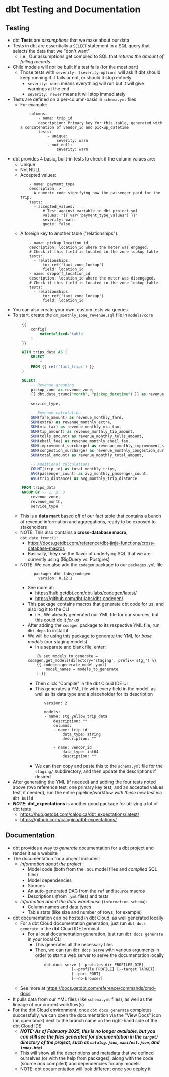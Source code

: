 # dbt Testing and Documentation


## Testing
- dbt **Tests** are *assumptions* that we make about our data
- Tests in dbt are essentially a `SELECT` statement in a SQL query that selects the data that we "don't want"
    - i.e., Our assumptions get compiled to SQL that *returns the amount of failing records*
- Child models will *not* be built if a test fails (for the most part)
    - Those tests with `severity: [severity-option]` will ask if dbt should keep running if it fails or not, or should it stop entirely
        - `severity: warn` means everything will run but it will give warnings at the end
        - `severity: never` means it will stop immediately    
- Tests are defined on a per-column-basis in `schema.yml` files
    - For example:
        ```YML
            columns:
                - name: trip_id
                description: Primary key for this table, generated with a concatenation of vendor_id and pickup_datetime
                tests:
                    - unique:
                        severity: warn
                    - not_null:
                        severity: warn    
        ```
- dbt provides 4 basic, built-in tests to check if the column values are:
    - Unique
    - Not NULL
    - Accepted values:
        ```YML
            - name: payment_type
            description: >
              A numeric code signifying how the passenger paid for the trip.
            tests: 
              - accepted_values:
                  # Test against variable in dbt_project.yml
                  values: "{{ var('payment_type_values') }}"
                  severity: warn
                  quote: false        
        ```
    - A foreign key to another table ("relationships"):
        ```YML
            - name: pickup_location_id 
            description: location_id where the meter was engaged.
            # Check if this field is located in the zone lookup table
            tests:
              - relationships:
                  to: ref('taxi_zone_lookup')
                  field: location_id        
            - name: dropoff_location_id 
            description: location_id where the meter was disengaged.
            # Check if this field is located in the zone lookup table
            tests:
              - relationships:
                  to: ref('taxi_zone_lookup')
                  field: location_id
        ```
- You can also create your own, custom tests via queries
- To start, create the `dm_monthly_zone_revenue.sql` file in `models/core`
    ```SQL
        {{
            config(
                materialized='table'
            )
        }}

        WITH trips_data AS (
            SELECT
                *
            FROM {{ ref('fact_trips') }}
        )

        SELECT
            -- Revenue grouping 
            pickup_zone as revenue_zone,
            {{ dbt.date_trunc("month", "pickup_datetime") }} as revenue_month, 

            service_type, 

            -- Revenue calculation 
            SUM(fare_amount) as revenue_monthly_fare,
            SUM(extra) as revenue_monthly_extra,
            SUM(mta_tax) as revenue_monthly_mta_tax,
            SUM(tip_amount) as revenue_monthly_tip_amount,
            SUM(tolls_amount) as revenue_monthly_tolls_amount,
            SUM(ehail_fee) as revenue_monthly_ehail_fee,
            SUM(improvement_surcharge) as revenue_monthly_improvement_surcharge,
            SUM(congestion_surcharge) as revenue_monthly_congestion_surcharge,
            SUM(total_amount) as revenue_monthly_total_amount,

            -- Additional calculations
            COUNT(trip_id) as total_monthly_trips,
            AVG(passenger_count) as avg_monthly_passenger_count,
            AVG(trip_distance) as avg_monthly_trip_distance

        FROM trips_data
        GROUP BY -- 1, 2, 3
            revenue_zone,
            revenue_month,
            service_type
    ```
    - This is a **data mart** based off of our fact table that contains a bunch of revenue information and aggregations, ready to be exposed to stakeholders 
    - NOTE: This also contains a **cross-database macro**, `dbt.date_trunc()`:
        - https://docs.getdbt.com/reference/dbt-jinja-functions/cross-database-macros
        - Basically, they use the flavor of underlying SQL that we are currently using (BigQuery vs. Postgres)
    - NOTE: We can also add the `codegen` package to our `packages.yml` file
        ```YML
            - package: dbt-labs/codegen
                version: 0.12.1        
        ```
        - See more at:
            - https://hub.getdbt.com/dbt-labs/codegen/latest/
            - https://github.com/dbt-labs/dbt-codegen/
        - This package contains macros that generate dbt code for us, and also log it to the CLI
            - i.e., We already generated our YML file for our sources, but this could do it *for us*
        - After adding the `codegen` package to its respective YML file, run `dbt deps` to install it
        - We will be using this package to generate the YML for *base models* (our staging models)
            - In a separate and blank file, enter:
            ```Jinja
                {% set models_to_generate = codegen.get_models(directory='staging', prefix='stg_') %}
                {{ codegen.generate_model_yaml(
                    model_names = models_to_generate
                ) }}            
            ```
            - Then click "Compile" in the dbt Cloud IDE UI
            - This generates a YML file with every field in the model, as well as its data type and a placeholder for its description
                ```YML
                    version: 2

                    models:
                    - name: stg_yellow_trip_data
                        description: ""
                        columns:
                        - name: trip_id
                            data_type: string
                            description: ""

                        - name: vendor_id
                            data_type: int64
                            description: ""            
                ```
            - We can then copy and paste this to the `schema.yml` file for the `staging/` subdirectory, and then update the descriptions if desired
- After generating the YML (if needed) and adding the four tests noted above (two reference test, one primary key test, and an accepted values test, if needed), run the entire pipeline/workflow *with these new test* via `dbt build`
- ***NOTE***: **dbt_expectations** is another good package for utilizing a lot of dbt tests
    - https://hub.getdbt.com/calogica/dbt_expectations/latest/
    - https://github.com/calogica/dbt-expectations/


## Documentation
- dbt provides a way to *generate* documentation for a dbt project and render it as a website
- The documentation for a project includes:
    - *Information about the project*: 
        - Model code (both from the `.SQL` model files and *compiled* SQL files)
        - Model dependencies
        - Sources
        - An auto-generated DAG from the `ref` and `source` macros
        - Descriptions (from `.yml` files) and tests 
    - *Information about the data warehouse* (`information_schema`):
        - Column names and data types
        - Table stats (like size and number of rows, for example)
- dbt documentation can be hosted in dbt Cloud, as well generated locally
    - For a dbt Cloud documentation generation, just run `dbt docs generate` in the dbt Cloud IDE terminal
        - For a local documentation generation, just run `dbt docs generate` in your local CLI
            - This generates all the necessary files
            - Then, we can run `dbt docs serve` with various arguments in order to start a web server to serve the documentation locally
                ```bash
                    dbt docs serve [--profiles-dir PROFILES_DIR]
                                [--profile PROFILE] [--target TARGET]
                                [--port PORT]
                                [--no-browser]        
                ```
    - See more at https://docs.getdbt.com/reference/commands/cmd-docs
- It pulls data from our YML files (like `schema.yml` files), as well as the lineage of our current workflow(s)
- For the dbt Cloud environment, once `dbt docs generate` completes successfully, we can open the documentation via the "View Docs" icon (an open book) next to the branch name on the right-hand side of the dbt Cloud IDE
    - ***NOTE: As of February 2025, this is no longer available, but you can still see the files generated for documentation in the `target/` directory of the project, such as `catalog.json`, `manifest.json`, and `index.html`***
    - This will show all the descriptions and metadata that we defined ourselves (or with the help from packages), along with the code (source *and* compiled) and dependencies for any models
    - NOTE: dbt documentation will look different once you deploy it
